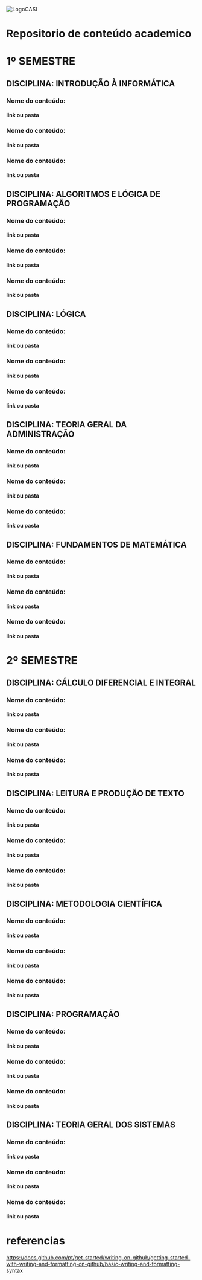 ![LogoCASI](https://github.com/CasiUfrn/gestao/assets/133038706/08d71fc4-923b-4c69-b073-8c73c5e37caa)
# Repositorio de conteúdo academico

# 1º SEMESTRE

## DISCIPLINA: INTRODUÇÃO À INFORMÁTICA
### Nome do conteúdo:
#### link ou pasta
### Nome do conteúdo:
#### link ou pasta
### Nome do conteúdo:
#### link ou pasta

## DISCIPLINA: ALGORITMOS E LÓGICA DE PROGRAMAÇÃO
### Nome do conteúdo:
#### link ou pasta
### Nome do conteúdo:
#### link ou pasta
### Nome do conteúdo:
#### link ou pasta

## DISCIPLINA: LÓGICA
### Nome do conteúdo:
#### link ou pasta
### Nome do conteúdo:
#### link ou pasta
### Nome do conteúdo:
#### link ou pasta

## DISCIPLINA: TEORIA GERAL DA ADMINISTRAÇÃO
### Nome do conteúdo:
#### link ou pasta
### Nome do conteúdo:
#### link ou pasta
### Nome do conteúdo:
#### link ou pasta

## DISCIPLINA: FUNDAMENTOS DE MATEMÁTICA
### Nome do conteúdo:
#### link ou pasta
### Nome do conteúdo:
#### link ou pasta
### Nome do conteúdo:
#### link ou pasta


# 2º SEMESTRE

## DISCIPLINA: CÁLCULO DIFERENCIAL E INTEGRAL
### Nome do conteúdo:
#### link ou pasta
### Nome do conteúdo:
#### link ou pasta
### Nome do conteúdo:
#### link ou pasta

## DISCIPLINA: LEITURA E PRODUÇÃO DE TEXTO
### Nome do conteúdo:
#### link ou pasta
### Nome do conteúdo:
#### link ou pasta
### Nome do conteúdo:
#### link ou pasta

## DISCIPLINA: METODOLOGIA CIENTÍFICA
### Nome do conteúdo:
#### link ou pasta
### Nome do conteúdo:
#### link ou pasta
### Nome do conteúdo:
#### link ou pasta

## DISCIPLINA: PROGRAMAÇÃO
### Nome do conteúdo:
#### link ou pasta
### Nome do conteúdo:
#### link ou pasta
### Nome do conteúdo:
#### link ou pasta

## DISCIPLINA: TEORIA GERAL DOS SISTEMAS
### Nome do conteúdo:
#### link ou pasta
### Nome do conteúdo:
#### link ou pasta
### Nome do conteúdo:
#### link ou pasta

# referencias
https://docs.github.com/pt/get-started/writing-on-github/getting-started-with-writing-and-formatting-on-github/basic-writing-and-formatting-syntax
